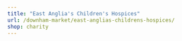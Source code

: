 ```yaml
---
title: "East Anglia's Children's Hospices"
url: /downham-market/east-anglias-childrens-hospices/
shop: charity
---
```

